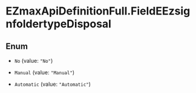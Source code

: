 # EZmaxApiDefinitionFull.FieldEEzsignfoldertypeDisposal

## Enum


* `No` (value: `"No"`)

* `Manual` (value: `"Manual"`)

* `Automatic` (value: `"Automatic"`)


